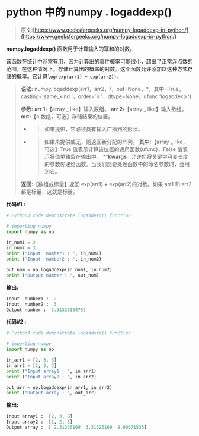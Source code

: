 # python 中的 numpy . logaddexp()

> 原文:[https://www.geeksforgeeks.org/numpy-logaddexp-in-python/](https://www.geeksforgeeks.org/numpy-logaddexp-in-python/)

**numpy.logaddexp()** 函数用于计算输入的幂和的对数。

该函数在统计中非常有用，因为计算出的事件概率可能很小，超出了正常浮点数的范围。在这种情况下，存储计算出的概率的对数。这个函数允许添加以这种方式存储的概率。它计算`log(exp(arr1) + exp(arr2))`。

> **语法:** numpy.logaddexp(arr1，arr2，/，out=None，*，其中=True，casting='same_kind '，order='K '，dtype=None，ufunc 'logaddexp ')
> 
> **参数:**
> **arr 1:**【array _ like】输入数组。
> **arr 2:**【array _ like】输入数组。
> **out:**【n 数组，可选】存储结果的位置。
> - >如果提供，它必须具有输入广播到的形状。
> - >如果未提供或无，则返回新分配的阵列。
> **其中:**【array _ like，可选】True 值表示计算该位置的通用函数(ufunc)，False 值表示将值单独留在输出中。
> ****kwargs :** 允许您将关键字可变长度的参数传递给函数。当我们想要处理函数中的命名参数时，会用到它。
> 
> **返回:**【数组或标量】返回 exp(arr1) + exp(arr2)的对数。如果 arr1 和 arr2 都是标量，这就是标量。

**代码#1 :**

```py
# Python3 code demonstrate logaddexp() function

# importing numpy
import numpy as np

in_num1 = 2
in_num2 = 3
print ("Input  number1 : ", in_num1)
print ("Input  number2 : ", in_num2)

out_num = np.logaddexp(in_num1, in_num2)
print ("Output number : ", out_num)
```

**输出:**

```py
Input  number1 :  2
Input  number2 :  3
Output number :  3.31326168752

```

**代码#2 :**

```py
# Python3 code demonstrate logaddexp() function

# importing numpy
import numpy as np

in_arr1 = [2, 3, 8] 
in_arr2 = [1, 2, 3]
print ("Input array1 : ", in_arr1) 
print ("Input array2 : ", in_arr2)

out_arr = np.logaddexp(in_arr1, in_arr2) 
print ("Output array : ", out_arr) 
```

**输出:**

```py
Input array1 :  [2, 3, 8]
Input array2 :  [1, 2, 3]
Output array :  [ 2.31326169  3.31326169  8.00671535]

```